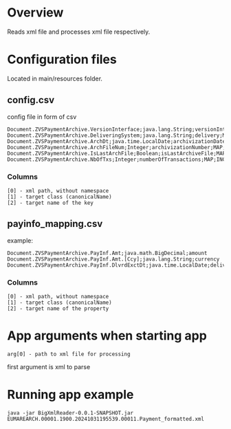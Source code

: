# Overview

Reads xml file and processes xml file respectively.

# Configuration files

Located in main/resources folder.

## config.csv

config file in form of csv

```shell
Document.ZVSPaymentArchive.VersionInterface;java.lang.String;versionInterface;MAP;INCLUDE
Document.ZVSPaymentArchive.DeliveringSystem;java.lang.String;delivery;MAP;INCLUDE
Document.ZVSPaymentArchive.ArchDt;java.time.LocalDate;archivizationDate;MAP;INCLUDE
Document.ZVSPaymentArchive.ArchFileNum;Integer;archivizationNumber;MAP;INCLUDE
Document.ZVSPaymentArchive.IsLastArchFile;Boolean;isLastArchiveFile;MAP;INCLUDE
Document.ZVSPaymentArchive.NbOfTxs;Integer;numberOfTransactions;MAP;INCLUDE
```

### Columns

```shell
[0] - xml path, without namespace
[1] - target class (canonicalName)
[2] - target name of the key
```

## payinfo_mapping.csv

example:

```shell
Document.ZVSPaymentArchive.PayInf.Amt;java.math.BigDecimal;amount
Document.ZVSPaymentArchive.PayInf.Amt.[Ccy];java.lang.String;currency
Document.ZVSPaymentArchive.PayInf.DlvrdExctDt;java.time.LocalDate;delivered_execution_date
```
### Columns

```shell
[0] - xml path, without namespace
[1] - target class (canonicalName)
[2] - target name of the property
```

# App arguments when starting app

```shell
arg[0] - path to xml file for processing
```
first argument is xml to parse

# Running app example

```shell
java -jar BigXmlReader-0.0.1-SNAPSHOT.jar EUMAREARCH.00001.1900.20241031195539.00011.Payment_formatted.xml
```